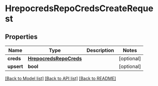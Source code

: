 # HrepocredsRepoCredsCreateRequest

## Properties
Name | Type | Description | Notes
------------ | ------------- | ------------- | -------------
**creds** | [**HrepocredsRepoCreds**](HrepocredsRepoCreds.md) |  | [optional] 
**upsert** | **bool** |  | [optional] 

[[Back to Model list]](../README.md#documentation-for-models) [[Back to API list]](../README.md#documentation-for-api-endpoints) [[Back to README]](../README.md)

